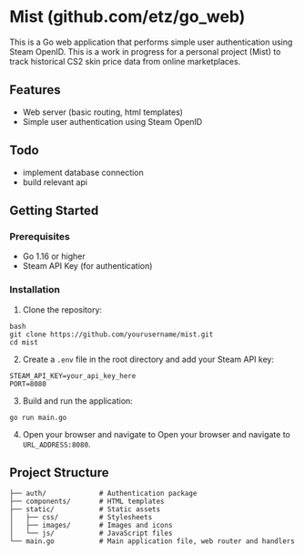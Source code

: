 # Mist (github.com/etz/go_web)

This is a Go web application that performs simple user authentication using Steam OpenID. This is a work in progress for a personal project (Mist) to track historical CS2 skin price data from online marketplaces. 

## Features

- Web server (basic routing, html templates)
- Simple user authentication using Steam OpenID


## Todo
- implement database connection
- build relevant api

## Getting Started

### Prerequisites

- Go 1.16 or higher
- Steam API Key (for authentication)

### Installation

1. Clone the repository:

```
bash
git clone https://github.com/yourusername/mist.git
cd mist
```

2. Create a `.env` file in the root directory and add your Steam API key:

```
STEAM_API_KEY=your_api_key_here
PORT=8080
```

3. Build and run the application:

```go run main.go```

4. Open your browser and navigate to Open your browser and navigate to `URL_ADDRESS:8080`.

## Project Structure
```go_web/
├── auth/             # Authentication package
├── components/       # HTML templates
├── static/           # Static assets
│   ├── css/          # Stylesheets
│   ├── images/       # Images and icons
│   └── js/           # JavaScript files
└── main.go           # Main application file, web router and handlers
```


